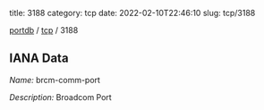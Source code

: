 title: 3188
category: tcp
date: 2022-02-10T22:46:10
slug: tcp/3188

[portdb](/) / [tcp](/category/tcp.html) / 3188


## IANA Data

_Name:_ brcm-comm-port

_Description:_ Broadcom Port

